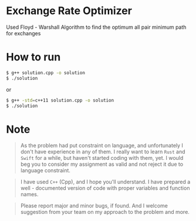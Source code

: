 # Exchange Rate Optimizer
Used Floyd - Warshall Algorithm to find the optimum all pair minimum path for exchanges

# How to run
```zsh
$ g++ solution.cpp -o solution
$ ./solution
```
or
```zsh
$ g++ -std=c++11 solution.cpp -o solution
$ ./solution
```

# Note
> As the problem had put constraint on language, and unfortunately I don't have experience in any of them. I really want to learn ```Rust``` and ```Swift``` for a while, but haven't started coding with them, yet. I would beg you to consider my assignment as valid and not reject it due to language constraint.

> I have used ```C++``` (Cpp), and I hope you'll understand. I have prepared a well - documented version of code with proper variables and function names.

> Please report major and minor bugs, if found. And I welcome suggestion from your team on my approach to the problem and more.
